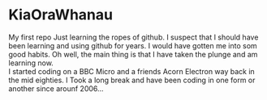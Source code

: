 # KiaOraWhanau
My first repo
Just learning the ropes of github.
I suspect that I should have been learning and using github for years. I would have gotten me into som good habits. Oh well, the main thing is that I have taken the plunge and am learning now.</br>
I started coding on a BBC Micro and a friends Acorn Electron way back in the mid eighties. I Took a long break and have been coding in one form or another since arounf 2006... 
